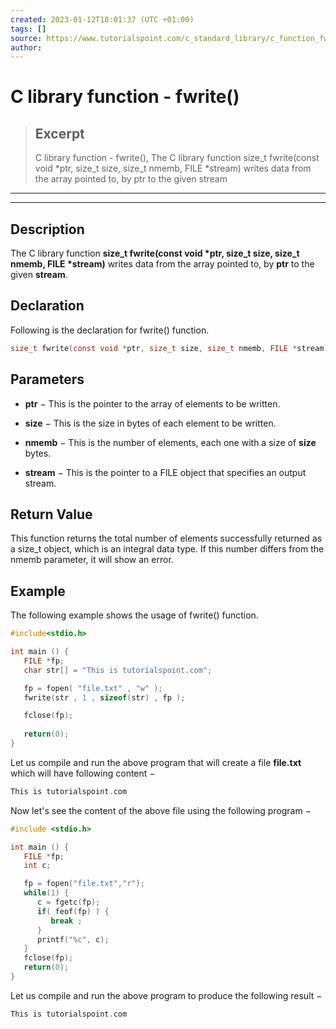```yaml
---
created: 2023-01-12T18:01:37 (UTC +01:00)
tags: []
source: https://www.tutorialspoint.com/c_standard_library/c_function_fwrite.htm
author: 
---
```


# C library function - fwrite()

> ## Excerpt
> C library function - fwrite(),  The C library function size_t fwrite(const void *ptr, size_t size, size_t nmemb, FILE *stream) writes data from the array pointed to, by ptr to the given stream

---
---

  

## Description

The C library function **size\_t fwrite(const void \*ptr, size\_t size, size\_t nmemb, FILE \*stream)** writes data from the array pointed to, by **ptr** to the given **stream**.

## Declaration

Following is the declaration for fwrite() function.

```c
size_t fwrite(const void *ptr, size_t size, size_t nmemb, FILE *stream)
```

## Parameters

-   **ptr** − This is the pointer to the array of elements to be written.
    
-   **size** − This is the size in bytes of each element to be written.
    
-   **nmemb** − This is the number of elements, each one with a size of **size** bytes.
    
-   **stream** − This is the pointer to a FILE object that specifies an output stream.
    

## Return Value

This function returns the total number of elements successfully returned as a size\_t object, which is an integral data type. If this number differs from the nmemb parameter, it will show an error.

## Example

The following example shows the usage of fwrite() function.

```c
#include<stdio.h>

int main () {
   FILE *fp;
   char str[] = "This is tutorialspoint.com";

   fp = fopen( "file.txt" , "w" );
   fwrite(str , 1 , sizeof(str) , fp );

   fclose(fp);
  
   return(0);
}
```

Let us compile and run the above program that will create a file **file.txt** which will have following content −

```c
This is tutorialspoint.com

```

Now let's see the content of the above file using the following program −

```c
#include <stdio.h>

int main () {
   FILE *fp;
   int c;

   fp = fopen("file.txt","r");
   while(1) {
      c = fgetc(fp);
      if( feof(fp) ) {
         break ;
      }
      printf("%c", c);
   }
   fclose(fp);
   return(0);
}
```

Let us compile and run the above program to produce the following result −

```c
This is tutorialspoint.com

```


